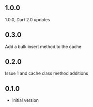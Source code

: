 ## 1.0.0

1.0.0, Dart 2.0 updates

## 0.3.0

Add a bulk insert method to the cache

## 0.2.0

Issue 1 and cache class method additions

## 0.1.0

- Initial version
